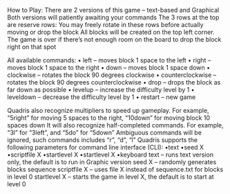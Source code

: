 How to Play:
There are 2 versions of this game – text-based and Graphical
Both versions will patiently awaiting your commands
The 3 rows at the top are reserve rows: You may freely rotate in these rows
before actually moving or drop the block
All blocks will be created on the top left corner. The game is over if there’s not
enough room on the board to drop the block right on that spot


All available commands:
• left – moves block 1 space to the left
• right – moves block 1 space to the right
• down – moves block 1 space down
• clockwise – rotates the block 90 degrees clockwise
• counterclockwise – rotates the block 90 degrees counterclockwise
• drop – drops the block as far down as possible
• levelup – increase the difficulty level by 1
• leveldown – decrease the difficulty level by 1
• restart – new game

Quadris also recognize multipliers to speed up gameplay. For example, “5right”
for moving 5 spaces to the right, “10down” for moving block 10 spaces down
It will also recognize half-completed commands. For example, “3l” for “3left”, and
“5do” for “5down”
Ambiguous commands will be ignored, such commands includes “r”, “d”, “l”
Quadris supports the following parameters for command line interface (CLI):
•text
•seed X
•scriptfile X
•startlevel X
•startlevel X
•keyboard
text – runs text version only, the default is to run in Graphic version
seed X – randomly generates blocks sequence
scriptfile X – uses file X instead of sequence.txt for blocks in level 0
startlevel X – starts the game in level X, the default is to start at level 0
